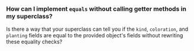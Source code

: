 ### How can I implement `equals` without calling getter methods in my superclass?

Is there a way that your superclass can tell you if the `kind`, `coloration`, and `planting` fields are equal
to the provided object's fields without rewriting these equality checks?